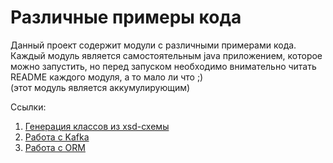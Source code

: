 # Различные примеры кода

Данный проект содержит модули с различными примерами кода.  
Каждый модуль является самостоятельным java приложением, которое можно запустить,
но перед запуском необходимо внимательно читать README каждого модуля, а то мало ли что ;)  
(этот модуль является аккумулирующим)

Ссылки:

1. [Генерация классов из xsd-схемы](https://github.com/gorodnyuk/awesome-examples/tree/master/_01-xsd-class-generator)
2. [Работа с Kafka](https://github.com/gorodnyuk/awesome-examples/tree/master/_02-kafka-demo)
3. [Работа с ORM](https://github.com/gorodnyuk/awesome-examples/tree/master/_03-db-table-relationships)
